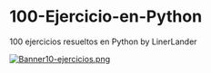 # 100-Ejercicio-en-Python
100 ejercicios resueltos en Python by LinerLander

[![Banner10-ejercicios.png](https://i.postimg.cc/7Ytx3M4m/Banner10-ejercicios.png)](https://postimg.cc/hfxWgmfd)
